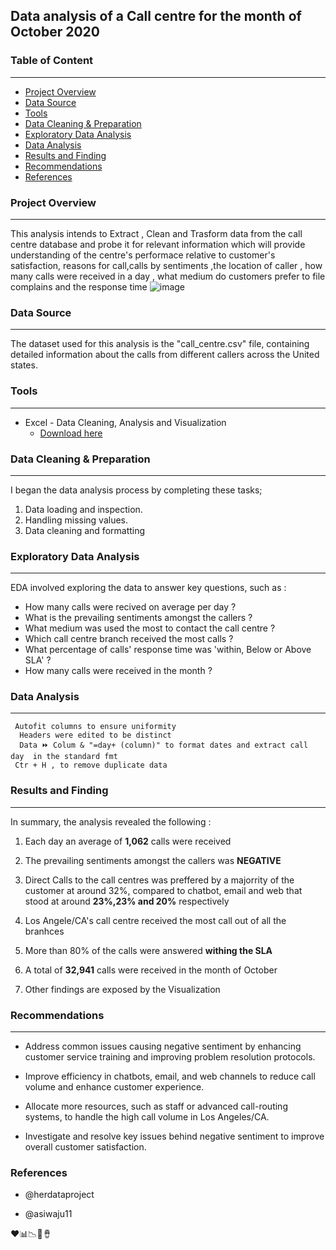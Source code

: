 
##  Data analysis of a Call centre for the month of October 2020

###  Table of Content
------

-  [Project Overview](#project-overview)
-  [Data Source](#data-source)
-  [Tools](#tools)
-  [Data Cleaning & Preparation](#data-cleaning-&-preparation)
-  [Exploratory Data Analysis](#exploratory-data-analysis)
-  [Data Analysis](#data-analysis)
-  [Results and Finding](#results-and-finding)
-  [Recommendations](#recommendations)
-  [References](#references)
  

  ###  Project Overview
  ------

  This analysis intends to Extract , Clean and Trasform data from the call centre database and probe it for relevant information which will provide understanding of the centre's performace relative to customer's satisfaction, reasons for call,calls by sentiments ,the location of caller , how many calls were received in a day , what medium do customers prefer to file complains and the response time
![image](https://github.com/user-attachments/assets/00c181d2-401c-4779-aef4-b8f61388a4ca)




###  Data Source
------
The  dataset used for this analysis is the "call_centre.csv" file, containing detailed information about the calls from different callers across the United states.




###  Tools
-------------
-  Excel  - Data Cleaning, Analysis and Visualization
   - [Download here](www.microsoft.com)
 




###  Data Cleaning & Preparation
---
I began the data analysis process by completing these tasks;

1.  Data loading and inspection.
2.  Handling missing values.
3.  Data cleaning and formatting



###  Exploratory Data Analysis
---
EDA involved exploring the  data to answer key questions, such as :

-  How many calls were recived on average per day ?
-  What is the prevailing sentiments amongst the callers ?
-  What medium was used the most to contact the call centre ?
-  Which call centre branch received the most calls ?
-  What percentage of calls' response time was 'within, Below or Above SLA' ?
-  How many calls were received in the month ?

###  Data Analysis
---
```Excel functions
 Autofit columns to ensure uniformity
  Headers were edited to be distinct
  Data ⏩ Colum & "=day+ (column)" to format dates and extract call day  in the standard fmt
 Ctr + H , to remove duplicate data
```


###  Results and Finding
---
In summary, the analysis revealed the following :

 1.  Each day an average of **1,062** calls were received
 
 2.  The prevailing sentiments amongst the callers was **NEGATIVE**

3.  Direct Calls to the call centres was preffered by a majorrity of the customer at around 32%, compared to chatbot, email and web that stood at around **23%,23% and 20%** respectively

 4.  Los Angele/CA's call centre received the most call out of all the branhces

5.  More than 80% of the calls were answered **withing the SLA**

6.  A total of **32,941** calls were received in the month of October

 7.  Other findings are exposed by the Visualization
   



###  Recommendations
---

-  Address common issues causing negative sentiment by enhancing customer service training and improving problem resolution protocols.

-  Improve efficiency in chatbots, email, and web channels to reduce call volume and enhance customer experience.

-  Allocate more resources, such as staff or advanced call-routing systems, to handle the high call volume in Los Angeles/CA.

-  Investigate and resolve key issues behind negative sentiment to improve overall customer satisfaction.

###  References
-  @herdataproject

-  @asiwaju11



❤️📊📉🥇🪘



